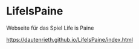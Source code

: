 # LifeIsPaine
Webseite für das Spiel Life is Paine

https://dautenrieth.github.io/LifeIsPaine/index.html
